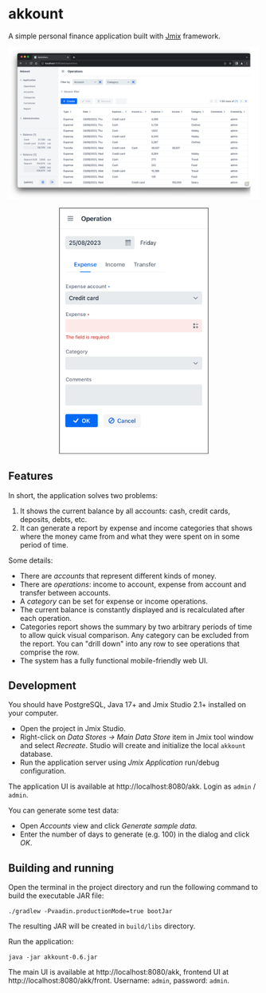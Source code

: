# akkount

A simple personal finance application built with [Jmix](https://jmix.io) framework.

![desktop-ui](img/ops-desktop.png)

<p align="center">
    <img src="img/ops-mobile.png" width="300" alt="mobile"/>
</p>


## Features

In short, the application solves two problems:
 1. It shows the current balance by all accounts: cash, credit cards, deposits, debts, etc.
 2. It can generate a report by expense and income categories that shows where the money came from and what they were spent on in some period of time.

Some details:
* There are _accounts_ that represent different kinds of money.
* There are _operations_: income to account, expense from account and transfer between accounts.
* A _category_ can be set for expense or income operations.
* The current balance is constantly displayed and is recalculated after each operation.
* Categories report shows the summary by two arbitrary periods of time to allow quick visual comparison. Any category can be excluded from the report. You can "drill down" into any row to see operations that comprise the row.
* The system has a fully functional mobile-friendly web UI. 

## Development

You should have PostgreSQL, Java 17+ and Jmix Studio 2.1+ installed on your computer.

- Open the project in Jmix Studio. 
- Right-click on _Data Stores → Main Data Store_ item in Jmix tool window and select _Recreate_. Studio will create and initialize the local `akkount` database.
- Run the application server using *Jmix Application* run/debug configuration.

The application UI is available at http://localhost:8080/akk. Login as `admin` / `admin`. 

You can generate some test data:

- Open _Accounts_ view and click _Generate sample data_.
- Enter the number of days to generate (e.g. 100) in the dialog and click _OK_.

## Building and running

Open the terminal in the project directory and run the following command to build the executable JAR file:

```
./gradlew -Pvaadin.productionMode=true bootJar 
```

The resulting JAR will be created in `build/libs` directory.

Run the application:

```
java -jar akkount-0.6.jar
```

The main UI is available at http://localhost:8080/akk, frontend UI at http://localhost:8080/akk/front. Username: `admin`, password: `admin`.
